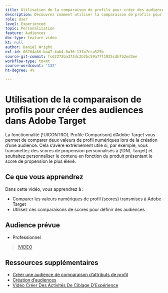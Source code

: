 ```yaml
---
title: Utilisation de la comparaison de profils pour créer des audiences
description: Découvrez comment utiliser la comparaison de profils pour comparer deux valeurs de profil numériques lors de la création d’une audience.
role: User
level: Experienced
topic: Personalization
feature: Audiences
doc-type: feature video
kt: null
author: Daniel Wright
exl-id: 66764a66-ba47-4ab4-8a36-137a7cca525b
source-git-commit: fcd2273ba373dc2b3bc59a77f1925cdb7b2ed3ee
workflow-type: tm+mt
source-wordcount: '132'
ht-degree: 4%

---
```


# Utilisation de la comparaison de profils pour créer des audiences dans Adobe Target

La fonctionnalité [!UICONTROL Profile Comparison] d’Adobe Target vous permet de comparer deux valeurs de profil numériques lors de la création d’une audience. Cela s’avère extrêmement utile si, par exemple, vous transmettez des scores de propension personnalisés à [!DNL Target] et souhaitez personnaliser le contenu en fonction du produit présentant le score de propension le plus élevé.

## Ce que vous apprendrez

Dans cette vidéo, vous apprendrez à :

* Comparer les valeurs numériques de profil (scores) transmises à Adobe Target
* Utilisez ces comparaisons de scores pour définir des audiences

## Audience prévue

* Professionnel

>[!VIDEO](https://video.tv.adobe.com/v/23218/?quality=12)

## Ressources supplémentaires

* [Créer une audience de comparaison d’attributs de profil](https://experienceleague.adobe.com/docs/target/using/audiences/create-audiences/creating-a-profile-attribute-comparison-audience.html?lang=fr)
* [Création d’audiences](https://experienceleague.adobe.com/docs/target/using/audiences/create-audiences/create-audience.html?lang=fr)
* [Vidéo Créer Des Activités De Ciblage D’Expérience](../activities/create-experience-targeting-activities.md)
